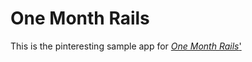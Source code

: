 # One Month Rails

This is the pinteresting sample app for 
[*One Month Rails*'](http://onemonthrails.com)
